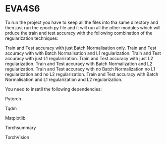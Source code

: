 # EVA4S6
To run the project you have to keep all the files into tha same directory and then just run the epoch.py file and it will run all the other modules which will prduce the train and test accuracy with the following combination of the regularization techniques:

Train and Test accuracy with just Batch Normalisation only.
Train and Test accuracy with with Batch Normalisation and L1 regularization.
Train and Test accuracy with just L1 regularization.
Train and Test accuracy with just L2 regularization.
Train and Test accuracy with Batch Normalization and L2 regularization.
Train and Test accuracy with no Batch Normalization no L1 regularization and no L2 regularization.
Train and Test accuracy with Batch Normalisation and L1 regularization and L2 regularization.

You need to insatll the following dependencies:

Pytorch

Tqdm

Matplotlib

Torchsummary

TorchVision

